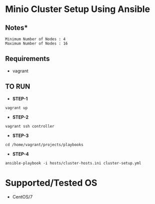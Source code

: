 # Minio Cluster Setup Using Ansible


## Notes*
```
Minimum Number of Nodes : 4
Maximum Number of Nodes : 16
```
## Requirements
* vagrant

## TO RUN
* **STEP-1**
```
vagrant up
```

* **STEP-2**
```
vagrant ssh controller
```

* **STEP-3**
```
cd /home/vagrant/projects/playbooks
```

* **STEP-4**
```
ansible-playbook -i hosts/cluster-hosts.ini cluster-setup.yml
```
# Supported/Tested OS
* CentOS/7
